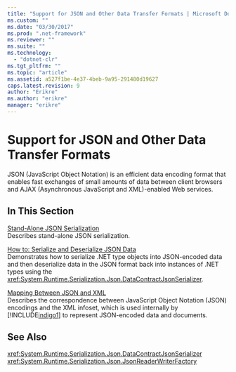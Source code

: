 ```yaml
---
title: "Support for JSON and Other Data Transfer Formats | Microsoft Docs"
ms.custom: ""
ms.date: "03/30/2017"
ms.prod: ".net-framework"
ms.reviewer: ""
ms.suite: ""
ms.technology: 
  - "dotnet-clr"
ms.tgt_pltfrm: ""
ms.topic: "article"
ms.assetid: a527f1be-4e37-4beb-9a95-291480d19627
caps.latest.revision: 9
author: "Erikre"
ms.author: "erikre"
manager: "erikre"
---
```

# Support for JSON and Other Data Transfer Formats
JSON (JavaScript Object Notation) is an efficient data encoding format that enables fast exchanges of small amounts of data between client browsers and AJAX (Asynchronous JavaScript and XML)-enabled Web services.  
  
## In This Section  
 [Stand-Alone JSON Serialization](../../../../docs/framework/wcf/feature-details/stand-alone-json-serialization.md)  
 Describes stand-alone JSON serialization.  
  
 [How to: Serialize and Deserialize JSON Data](../../../../docs/framework/wcf/feature-details/how-to-serialize-and-deserialize-json-data.md)  
 Demonstrates how to serialize .NET type objects into JSON-encoded data and then deserialize data in the JSON format back into instances of .NET types using the <xref:System.Runtime.Serialization.Json.DataContractJsonSerializer>.  
  
 [Mapping Between JSON and XML](../../../../docs/framework/wcf/feature-details/mapping-between-json-and-xml.md)  
 Describes the correspondence between JavaScript Object Notation (JSON) encodings and the XML infoset, which is used internally by [!INCLUDE[indigo1](../../../../includes/indigo1-md.md)] to represent JSON-encoded data and documents.  
  
## See Also  
 <xref:System.Runtime.Serialization.Json.DataContractJsonSerializer>   
 <xref:System.Runtime.Serialization.Json.JsonReaderWriterFactory>